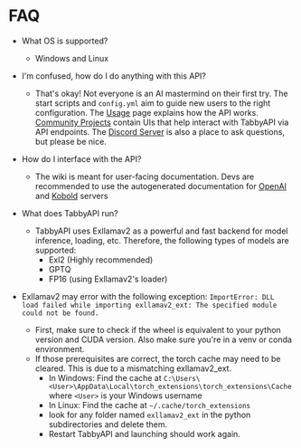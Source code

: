 # FAQ
- What OS is supported?
  - Windows and Linux

- I'm confused, how do I do anything with this API?
  - That's okay! Not everyone is an AI mastermind on their first try. The start scripts and `config.yml` aim to guide new users to the right configuration. The [Usage](https://github.com/theroyallab/tabbyAPI/wiki/03.-Usage) page explains how the API works. [Community Projects](https://github.com/theroyallab/tabbyAPI/wiki/09.-Community-Projects) contain UIs that help interact with TabbyAPI via API endpoints. The [Discord Server](https://discord.gg/sYQxnuD7Fj) is also a place to ask questions, but please be nice.

- How do I interface with the API?
  - The wiki is meant for user-facing documentation. Devs are recommended to use the autogenerated documentation for [OpenAI](https://theroyallab.github.io/tabbyAPI) and [Kobold](https://theroyallab.github.io/tabbyAPI/kobold) servers

- What does TabbyAPI run?
  - TabbyAPI uses Exllamav2 as a powerful and fast backend for model inference, loading, etc. Therefore, the following types of models are supported:
    - Exl2 (Highly recommended)
    - GPTQ
    - FP16 (using Exllamav2's loader)

- Exllamav2 may error with the following exception: `ImportError: DLL load failed while importing exllamav2_ext: The specified module could not be found.`
  - First, make sure to check if the wheel is equivalent to your python version and CUDA version. Also make sure you're in a venv or conda environment.
  - If those prerequisites are correct, the torch cache may need to be cleared. This is due to a mismatching exllamav2_ext.
    - In Windows: Find the cache at `C:\Users\<User>\AppData\Local\torch_extensions\torch_extensions\Cache` where `<User>` is your Windows username
    - In Linux: Find the cache at `~/.cache/torch_extensions`
    - look for any folder named `exllamav2_ext` in the python subdirectories and delete them.
    - Restart TabbyAPI and launching should work again.